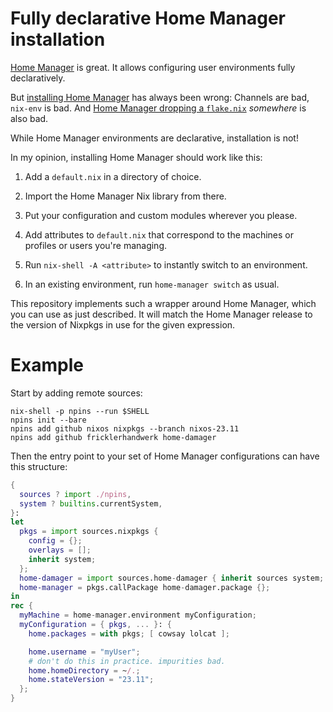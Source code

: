 # Fully declarative Home Manager installation

[Home Manager](https://github.com/nix-community/home-manager/) is great.
It allows configuring user environments fully declaratively.

But [installing Home Manager](https://github.com/nix-community/home-manager/blob/d634c3abafa454551f2083b054cd95c3f287be61/docs/manual/installation/standalone.md) has always been wrong:
Channels are bad, `nix-env` is bad.
And [Home Manager dropping a `flake.nix`](https://github.com/nix-community/home-manager/blob/d634c3abafa454551f2083b054cd95c3f287be61/home-manager/home-manager#L417-L445) *somewhere* is also bad.

While Home Manager environments are declarative, installation is not!

In my opinion, installing Home Manager should work like this:

1. Add a `default.nix` in a directory of choice.

2. Import the Home Manager Nix library from there.

3. Put your configuration and custom modules wherever you please.

4. Add attributes to `default.nix` that correspond to the machines or profiles or users you're managing.

5. Run `nix-shell -A <attribute>` to instantly switch to an environment.

6. In an existing environment, run `home-manager switch` as usual.

This repository implements such a wrapper around Home Manager, which you can use as just described.
It will match the Home Manager release to the version of Nixpkgs in use for the given expression.

# Example

Start by adding remote sources:

```console
nix-shell -p npins --run $SHELL
npins init --bare
npins add github nixos nixpkgs --branch nixos-23.11
npins add github fricklerhandwerk home-damager
```

Then the entry point to your set of Home Manager configurations can have this structure:

```nix
{
  sources ? import ./npins,
  system ? builtins.currentSystem,
}:
let
  pkgs = import sources.nixpkgs {
    config = {};
    overlays = [];
    inherit system;
  };
  home-damager = import sources.home-damager { inherit sources system; };
  home-manager = pkgs.callPackage home-damager.package {};
in
rec {
  myMachine = home-manager.environment myConfiguration;
  myConfiguration = { pkgs, ... }: {
    home.packages = with pkgs; [ cowsay lolcat ];

    home.username = "myUser";
    # don't do this in practice. impurities bad.
    home.homeDirectory = ~/.;
    home.stateVersion = "23.11";
  };
}
```
